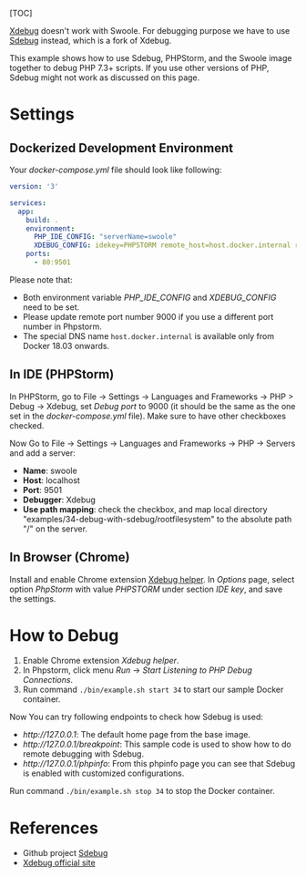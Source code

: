 [TOC]

[Xdebug](https://xdebug.org) doesn't work with Swoole. For debugging purpose we have to use [Sdebug](https://github.com/swoole/sdebug) instead, which is a fork of Xdebug.

This example shows how to use Sdebug, PHPStorm, and the Swoole image together to debug PHP 7.3+ scripts. If you use other
versions of PHP, Sdebug might not work as discussed on this page.

# Settings

## Dockerized Development Environment

Your _docker-compose.yml_ file should look like following:

```yaml
version: '3'

services:
  app:
    build: .
    environment:
      PHP_IDE_CONFIG: "serverName=swoole"
      XDEBUG_CONFIG: idekey=PHPSTORM remote_host=host.docker.internal remote_port=9000
    ports:
      - 80:9501
```

Please note that:

* Both environment variable _PHP_IDE_CONFIG_ and _XDEBUG_CONFIG_ need to be set.
* Please update remote port number 9000 if you use a different port number in Phpstorm.
* The special DNS name `host.docker.internal` is available only from Docker 18.03 onwards.

## In IDE (PHPStorm)

In PHPStorm, go to File -> Settings -> Languages and Frameworks -> PHP > Debug -> Xdebug, set _Debug port_ to 9000 (it
should be the same as the one set in the _docker-compose.yml_ file). Make sure to have other checkboxes checked.

Now Go to File -> Settings -> Languages and Frameworks -> PHP -> Servers and add a server:

* **Name**: swoole
* **Host**: localhost
* **Port**: 9501
* **Debugger**: Xdebug
* **Use path mapping**: check the checkbox, and map local directory "examples/34-debug-with-sdebug/rootfilesystem" to the absolute path "/" on the server.
 
## In Browser (Chrome)

Install and enable Chrome extension [Xdebug helper](https://chrome.google.com/webstore/detail/xdebug-helper/eadndfjplgieldjbigjakmdgkmoaaaoc).
In _Options_ page, select option _PhpStorm_ with value _PHPSTORM_ under section _IDE key_, and save the settings.

# How to Debug

1. Enable Chrome extension _Xdebug helper_.
2. In Phpstorm, click menu _Run_ -> _Start Listening to PHP Debug Connections_.
3. Run command `./bin/example.sh start 34` to start our sample Docker container.

Now You can try following endpoints to check how Sdebug is used:

* _http://<span></span>127.0.0.1_: The default home page from the base image.
* _http://<span></span>127.0.0.1/breakpoint_: This sample code is used to show how to do remote debugging with Sdebug.
* _http://<span></span>127.0.0.1/phpinfo_: From this phpinfo page you can see that Sdebug is enabled with customized configurations.

Run command `./bin/example.sh stop 34` to stop the Docker container.

# References

* Github project [Sdebug](https://github.com/swoole/sdebug)
* [Xdebug official site](https://xdebug.org)
